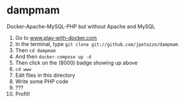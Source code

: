 # dampmam

Docker-Apache-MySQL-PHP but without Apache and MySQL

1. Go to www.play-with-docker.com
2. In the terminal, type `git clone git://github.com/jpetazzo/dampmam`
3. Then `cd dampmam`
4. And then `docker-compose up -d`
5. Then click on the (8000) badge showing up above
6. `cd www`
7. Edit files in this directory
8. Write some PHP code
9. ???
10. Profit!
